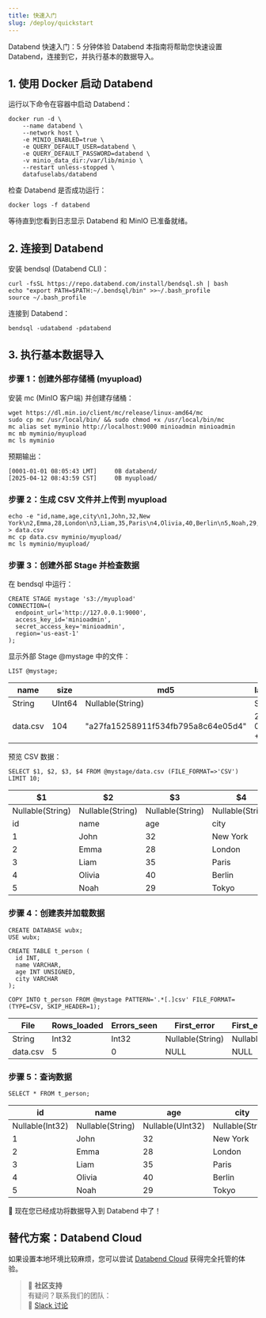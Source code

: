 ```yaml
---
title: 快速入门
slug: /deploy/quickstart
---
```


Databend 快速入门：5 分钟体验 Databend
本指南将帮助您快速设置 Databend，连接到它，并执行基本的数据导入。

## 1. 使用 Docker 启动 Databend
运行以下命令在容器中启动 Databend：

```
docker run -d \
    --name databend \
    --network host \
    -e MINIO_ENABLED=true \
    -e QUERY_DEFAULT_USER=databend \
    -e QUERY_DEFAULT_PASSWORD=databend \
    -v minio_data_dir:/var/lib/minio \
    --restart unless-stopped \
    datafuselabs/databend
```
检查 Databend 是否成功运行：

```
docker logs -f databend
```
等待直到您看到日志显示 Databend 和 MinIO 已准备就绪。

## 2. 连接到 Databend
安装 bendsql (Databend CLI)：

```
curl -fsSL https://repo.databend.com/install/bendsql.sh | bash
echo "export PATH=$PATH:~/.bendsql/bin" >>~/.bash_profile
source ~/.bash_profile
```

连接到 Databend：
```
bendsql -udatabend -pdatabend
```

## 3. 执行基本数据导入
### 步骤 1：创建外部存储桶 (myupload)
安装 mc (MinIO 客户端) 并创建存储桶：

```
wget https://dl.min.io/client/mc/release/linux-amd64/mc
sudo cp mc /usr/local/bin/ && sudo chmod +x /usr/local/bin/mc
mc alias set myminio http://localhost:9000 minioadmin minioadmin
mc mb myminio/myupload
mc ls myminio
```
预期输出：
```
[0001-01-01 08:05:43 LMT]     0B databend/
[2025-04-12 08:43:59 CST]     0B myupload/
```

### 步骤 2：生成 CSV 文件并上传到 myupload
```
echo -e "id,name,age,city\n1,John,32,New York\n2,Emma,28,London\n3,Liam,35,Paris\n4,Olivia,40,Berlin\n5,Noah,29,Tokyo" > data.csv
mc cp data.csv myminio/myupload/
mc ls myminio/myupload/
```
### 步骤 3：创建外部 Stage 并检查数据
在 bendsql 中运行：
``` 
CREATE STAGE mystage 's3://myupload' 
CONNECTION=(
  endpoint_url='http://127.0.0.1:9000',
  access_key_id='minioadmin',
  secret_access_key='minioadmin',
  region='us-east-1'
);
```
显示外部 Stage @mystage 中的文件：
```
LIST @mystage;
```
| name     | size   | md5               | last_modified        | creator     |
|----------|--------|-------------------|-----------------------|-------------|
| String   | UInt64 | Nullable(String)  | String               | Nullable(String) |
| data.csv | 104    | "a27fa15258911f534fb795a8c64e05d4" | 2025-04-12 00:51:11.015 +0000 | NULL       |

预览 CSV 数据：
```
SELECT $1, $2, $3, $4 FROM @mystage/data.csv (FILE_FORMAT=>'CSV') LIMIT 10;
```
| \$1                | \$2                | \$3                | \$4                |
|-------------------|-------------------|-------------------|-------------------|
| Nullable(String)  | Nullable(String)  | Nullable(String)  | Nullable(String)  |
| id                | name              | age               | city              |
| 1                 | John              | 32                | New York          |
| 2                 | Emma              | 28                | London            |
| 3                 | Liam              | 35                | Paris             |
| 4                 | Olivia            | 40                | Berlin            |
| 5                 | Noah              | 29                | Tokyo             |


### 步骤 4：创建表并加载数据
```
CREATE DATABASE wubx;
USE wubx;

CREATE TABLE t_person (
  id INT,
  name VARCHAR,
  age INT UNSIGNED,
  city VARCHAR
);

COPY INTO t_person FROM @mystage PATTERN='.*[.]csv' FILE_FORMAT=(TYPE=CSV, SKIP_HEADER=1);

```

| File      | Rows_loaded | Errors_seen | First_error      | First_error_line |
|-----------|-------------|-------------|------------------|------------------|
| String    | Int32       | Int32       | Nullable(String) | Nullable(Int32)  |
| data.csv  | 5           | 0           | NULL             | NULL             |

### 步骤 5：查询数据
```
SELECT * FROM t_person;
```
| id       | name     | age      | city     |
|----------|----------|----------|----------|
| Nullable(Int32) | Nullable(String) | Nullable(UInt32) | Nullable(String) |
| 1        | John     | 32       | New York |
| 2        | Emma     | 28       | London   |
| 3        | Liam     | 35       | Paris    |
| 4        | Olivia   | 40       | Berlin   |
| 5        | Noah     | 29       | Tokyo    |

🚀 现在您已经成功将数据导入到 Databend 中了！

## 替代方案：Databend Cloud
如果设置本地环境比较麻烦，您可以尝试 [Databend Cloud](https://www.databend.com) 获得完全托管的体验。

> 💬 **社区支持**  
> 有疑问？联系我们的团队：  
> 💬 [Slack 讨论](https://link.databend.com/join-slack)